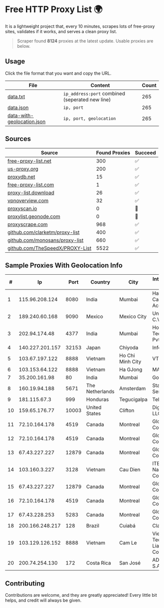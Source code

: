 
# Free HTTP Proxy List 🌍

It is a lightweight project that, every 10 minutes, scrapes lots of free-proxy sites, validates if it works, and serves a clean proxy list.


> Scraper found **8124** proxies at the latest update. Usable proxies are below.

## Usage

Click the file format that you want and copy the URL.


|File|Content|Count|
|----|-------|-----|
|[data.txt](https://raw.githubusercontent.com/themiralay/Proxy-List-World/master/data.txt)|`ip_address:port` combined (seperated new line)|265|
|[data.json](https://raw.githubusercontent.com/themiralay/Proxy-List-World/master/data.json)|`ip, port`|265|
|[data-with-geolocation.json](https://raw.githubusercontent.com/themiralay/Proxy-List-World/master/data-with-geolocation.json)|`ip, port, geolocation`|265|

## Sources

|Source|Found Proxies|Succeed|
|------|-------------|-------|
|[free-proxy-list.net](https://free-proxy-list.net)|300|✅|
|[us-proxy.org](https://www.us-proxy.org)|200|✅|
|[proxydb.net](http://proxydb.net)|15|✅|
|[free-proxy-list.com](https://free-proxy-list.com/?page=&port=&type%5B%5D=http&type%5B%5D=https&up_time=0&search=Search)|1|✅|
|[proxy-list.download](https://www.proxy-list.download/HTTP)|26|✅|
|[vpnoverview.com](https://vpnoverview.com/privacy/anonymous-browsing/free-proxy-servers)|32|✅|
|[proxyscan.io](https://www.proxyscan.io)|0|🚫|
|[proxylist.geonode.com](https://proxylist.geonode.com/api/proxy-list?limit=300&page=1&sort_by=lastChecked&sort_type=desc&protocols=http,https)|0|🚫|
|[proxyscrape.com](https://api.proxyscrape.com/v2/?request=displayproxies&protocol=http&timeout=10000&country=all&ssl=all&anonymity=all)|968|✅|
|[github.com/clarketm/proxy-list](https://raw.githubusercontent.com/clarketm/proxy-list/master/proxy-list-raw.txt)|400|✅|
|[github.com/monosans/proxy-list](https://raw.githubusercontent.com/monosans/proxy-list/main/proxies/http.txt)|660|✅|
|[github.com/TheSpeedX/PROXY-List](https://raw.githubusercontent.com/TheSpeedX/PROXY-List/master/http.txt)|5522|✅|


## Sample Proxies With Geolocation Info

|#|Ip|Port|Country|City|Internet Service Provider|
|-|--|----|-------|----|-------------------------|
|1|115.96.208.124|8080|India|Mumbai|Hathway IP over Cable Internet Access|
|2|189.240.60.168|9090|Mexico|Mexico City|Uninet S.A. de C.V.|
|3|202.94.174.48|4377|India|Mumbai|HostRoyale Technologies Pvt Ltd|
|4|140.227.201.157|32153|Japan|Chiyoda|InfoSphere|
|5|103.67.197.122|8888|Vietnam|Ho Chi Minh City|VTDIGITAL|
|6|103.153.64.122|8888|Vietnam|Ha GJong|MAT-HN|
|7|35.200.161.98|80|India|Mumbai|Google LLC|
|8|160.19.94.188|5671|The Netherlands|Amsterdam|Stallion Network Services Limited|
|9|181.115.67.3|999|Honduras|Tegucigalpa|Telgua|
|10|159.65.176.77|10003|United States|Clifton|DigitalOcean, LLC|
|11|72.10.164.178|4519|Canada|Montreal|GloboTech Communications|
|12|72.10.164.178|4519|Canada|Montreal|GloboTech Communications|
|13|67.43.227.227|12879|Canada|Montreal|GloboTech Communications|
|14|103.160.3.227|3128|Vietnam|Cau Dien|ITEXPERT Viet Nam Joint Stock Company|
|15|67.43.227.227|12879|Canada|Montreal|GloboTech Communications|
|16|72.10.164.178|4519|Canada|Montreal|GloboTech Communications|
|17|67.43.228.253|5283|Canada|Montreal|GloboTech Communications|
|18|200.166.248.217|128|Brazil|Cuiabá|Claro S.A|
|19|103.129.126.152|8888|Vietnam|Cam Le|Viet Digital Technology Liability Company|
|20|200.74.254.130|172|Costa Rica|San José|ADN Solutions S.A. (Rokru Int.)|



## Contributing

Contributions are welcome, and they are greatly appreciated! Every
little bit helps, and credit will always be given.

